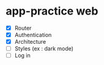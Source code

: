 # app-practice web

- [x] Router
- [x] Authentication
- [x] Architecture
- [ ] Styles (ex : dark mode)
- [ ] Log in
